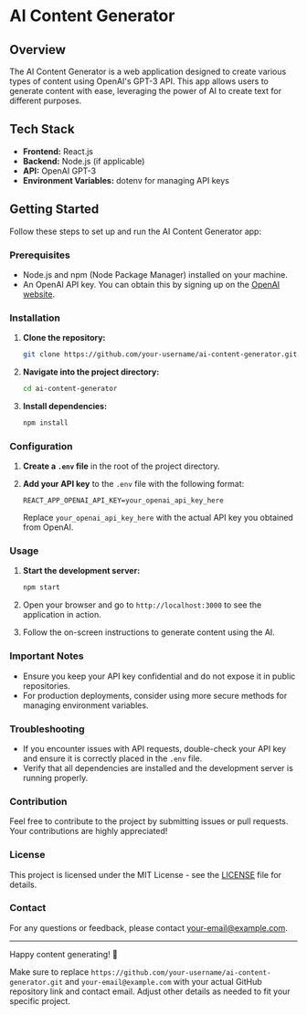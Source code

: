 
# AI Content Generator

## Overview

The AI Content Generator is a web application designed to create various types of content using OpenAI's GPT-3 API. This app allows users to generate content with ease, leveraging the power of AI to create text for different purposes.

## Tech Stack

- **Frontend:** React.js
- **Backend:** Node.js (if applicable)
- **API:** OpenAI GPT-3
- **Environment Variables:** dotenv for managing API keys

## Getting Started

Follow these steps to set up and run the AI Content Generator app:

### Prerequisites

- Node.js and npm (Node Package Manager) installed on your machine.
- An OpenAI API key. You can obtain this by signing up on the [OpenAI website](https://www.openai.com/).

### Installation

1. **Clone the repository:**

   ```bash
   git clone https://github.com/your-username/ai-content-generator.git
   ```

2. **Navigate into the project directory:**

   ```bash
   cd ai-content-generator
   ```

3. **Install dependencies:**

   ```bash
   npm install
   ```

### Configuration

1. **Create a `.env` file** in the root of the project directory.

2. **Add your API key** to the `.env` file with the following format:

   ```env
   REACT_APP_OPENAI_API_KEY=your_openai_api_key_here
   ```

   Replace `your_openai_api_key_here` with the actual API key you obtained from OpenAI.

### Usage

1. **Start the development server:**

   ```bash
   npm start
   ```

2. Open your browser and go to `http://localhost:3000` to see the application in action.

3. Follow the on-screen instructions to generate content using the AI.

### Important Notes

- Ensure you keep your API key confidential and do not expose it in public repositories.
- For production deployments, consider using more secure methods for managing environment variables.

### Troubleshooting

- If you encounter issues with API requests, double-check your API key and ensure it is correctly placed in the `.env` file.
- Verify that all dependencies are installed and the development server is running properly.

### Contribution

Feel free to contribute to the project by submitting issues or pull requests. Your contributions are highly appreciated!

### License

This project is licensed under the MIT License - see the [LICENSE](LICENSE) file for details.

### Contact

For any questions or feedback, please contact [your-email@example.com](mailto:your-email@example.com).

---

Happy content generating! 🎉

Make sure to replace `https://github.com/your-username/ai-content-generator.git` and `your-email@example.com` with your actual GitHub repository link and contact email. Adjust other details as needed to fit your specific project.
